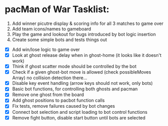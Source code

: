 # pacMan of War Tasklist:
1. Add winner picutre display & scoring info for all 3 matches to game over
2. Add team icons/names to gameboard
3. Play the game and lookout for bugs introduced by bot logic insertion
4. Create some simple bots and tests things out

- [X] Add win/lose logic to game over 
- [X] Look at ghost release delay when in ghost-home (it looks like it doesn't work)
- [X] Think if ghost scatter mode should be controlled by the bot
- [X] Check if a given ghost-bot move is allowed (check possibleMoves Array) no collision detection there...
- [X] Disable key event handling (arrow keys should not work, only bots)
- [X] Basic bot functions, for controlling both ghosts and pacman
- [X] Remove one ghost from the board
- [X] Add ghost positions to pacbot function calls
- [X] Fix tests, remove failures caused by bot changes
- [X] Connect bot selection and script loading to bot control functions
- [X] Remove fight button, disable start button until bots are selected